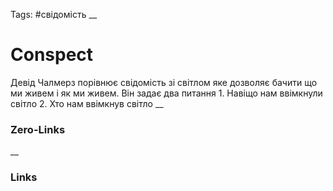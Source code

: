 Tags: #свідомість
__
# Conspect

Девід Чалмерз порівнює свідомість зі світлом яке дозволяє бачити що ми живем і як ми живем. Він задає два питання
	1. Навіщо нам ввімкнули світло
	2. Хто нам ввімкнув світло
__
### Zero-Links

__
### Links
